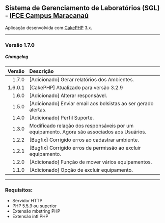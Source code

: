 ## Sistema de Gerenciamento de Laboratórios (SGL) - [IFCE Campus Maracanaú](https://ifce.edu.br/maracanau)

Aplicação desenvolvida com [CakePHP](http://cakephp.org) 3.x.

---------------------------------------------------------
### Versão 1.7.0

##### <i class="icon-file"></i> Changelog
 Versão   | Descrição 
---------:|:--------------------------------------------------------------
  1.7.0   | [Adicionado] Gerar relatórios dos Ambientes.
  1.6.0.1 | [CakePHP] Atualizado para versão 3.2.9
  1.6.0   | [Adicionado] Alterar responsável.
  1.5.0	  | [Adicionado] Enviar email aos bolsistas ao ser gerado alertas.
  1.4.0   | [Adicionado] Perfil Suporte.
  1.3.0   | Modificado relação dos responsáveis por um equipamento. Agora são associados aos Usuários.
  1.2.2   | [Bugfix] Corrigido erros ao cadastrar ambiente.
  1.2.1   | [Bugfix] Corrigido erros de permissão ao excluir equipamento.
  1.2.0   | [Adicionado] Função de mover vários equipamentos.
  1.1.0   | [Adicionado] Opção de excluir equipamento.

---------------------------------------------------------
### Requisitos:

- Servidor HTTP
- PHP 5.5.9 ou superior
- Extensão mbstring PHP 
- Extensão intl PHP
